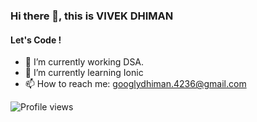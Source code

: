 ### Hi there 👋, this is VIVEK DHIMAN
#### Let's Code !

- 🔭 I’m currently working DSA. 
- 🌱 I’m currently learning Ionic 
- 📫 How to reach me: googlydhiman.4236@gmail.com

![Profile views](https://gpvc.arturio.dev/DHIMANvivek) 

